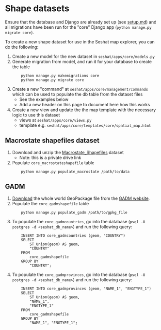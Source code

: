 # Shape datasets

Ensure that the database and Django are already set up (see [setup.md](setup.md)) and all migrations have been run for the "core" Django app (`python manage.py migrate core`).

To create a new shape dataset for use in the Seshat map explorer, you can do the following:

1. Create a new model for the new dataset in `seshat/apps/core/models.py`
2. Generate migration from model, and run it for your database to create the table
    ```
        python manage.py makemigrations core
        python manage.py migrate core
    ```
3. Create a new "command" at `seshat/apps/core/management/commands` which can be used to populate the db table from the dataset files
    - See the examples below
    - Add a new header on this page to document here how this works
4. Create a new view and update the the map template with the necessary logic to use this dataset
    - views at `seshat/apps/core/views.py`
    - template e.g. `seshat/apps/core/templates/core/spatial_map.html`

## Macrostate shapefiles dataset

1. Download and unzip the [Macrostate_Shapefiles](https://drive.google.com/file/d/16hC7usvuZa5KyzFg6T-_t4AJ7j_47IeM/view?usp=drive_link) dataset
    - Note: this is a private drive link
2. Populate `core_macrostateshapefile` table
    ```
        python manage.py populate_macrostate /path/to/data
    ```

## GADM

1. [Download](https://geodata.ucdavis.edu/gadm/gadm4.1/gadm_410-gpkg.zip) the whole world GeoPackage file from the [GADM website](https://gadm.org/download_world.html).
2. Populate the `core_gadmshapefile` table
    ```
        python manage.py populate_gadm /path/to/gpkg_file
    ```
3. To populate the `core_gadmcountries`, go into the database (`psql -U postgres -d <seshat_db_name>`) and run the following query:
    ```{SQL}
        INSERT INTO core_gadmcountries (geom, "COUNTRY")
        SELECT 
            ST_Union(geom) AS geom,
            "COUNTRY"
        FROM 
            core_gadmshapefile
        GROUP BY 
            "COUNTRY";
    ```
4. To populate the `core_gadmprovinces`, go into the database (`psql -U postgres -d <seshat_db_name>`) and run the following query:
    ```{SQL}
        INSERT INTO core_gadmprovinces (geom, "NAME_1", "ENGTYPE_1")
        SELECT 
            ST_Union(geom) AS geom,
            "NAME_1",
            "ENGTYPE_1"
        FROM 
            core_gadmshapefile
        GROUP BY 
            "NAME_1", "ENGTYPE_1";
    ```